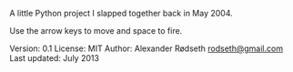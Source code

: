A little Python project I slapped together back in May 2004.

Use the arrow keys to move and space to fire.

Version: 0.1
License: MIT
Author: Alexander Rødseth <rodseth@gmail.com>
Last updated: July 2013
